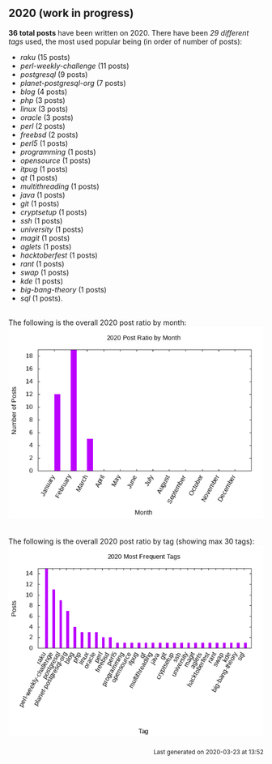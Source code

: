## 2020 (work in progress)

**36 total posts** have been written on 2020.
There have been *29 different tags* used, the most
used popular being (in order of number of posts):
 
- *raku* (15 posts)  
- *perl-weekly-challenge* (11 posts)  
- *postgresql* (9 posts)  
- *planet-postgresql-org* (7 posts)  
- *blog* (4 posts)  
- *php* (3 posts)  
- *linux* (3 posts)  
- *oracle* (3 posts)  
- *perl* (2 posts)  
- *freebsd* (2 posts)  
- *perl5* (1 posts)  
- *programming* (1 posts)  
- *opensource* (1 posts)  
- *itpug* (1 posts)  
- *qt* (1 posts)  
- *multithreading* (1 posts)  
- *java* (1 posts)  
- *git* (1 posts)  
- *cryptsetup* (1 posts)  
- *ssh* (1 posts)  
- *university* (1 posts)  
- *magit* (1 posts)  
- *aglets* (1 posts)  
- *hacktoberfest* (1 posts)  
- *rant* (1 posts)  
- *swap* (1 posts)  
- *kde* (1 posts)  
- *big-bang-theory* (1 posts)  
- *sql* (1 posts).<br/>
<br/>
The following is the overall 2020 post ratio by month:
<br/>
    <center>
      <img src="/images/stats/2020-months.png" alt="2020 post ratio per month" />
    </center>
<br/>

<br/>
The following is the overall 2020 post ratio by tag (showing max 30 tags):
<br/>
  <center>
    <img src="/images/stats/2020-tags.png" alt="2020 post ratio per tag" />
  </center>
<br/>

<div align="right">
<small>
Last generated on 2020-03-23 at 13:52
</small>
</div>

<br/>
